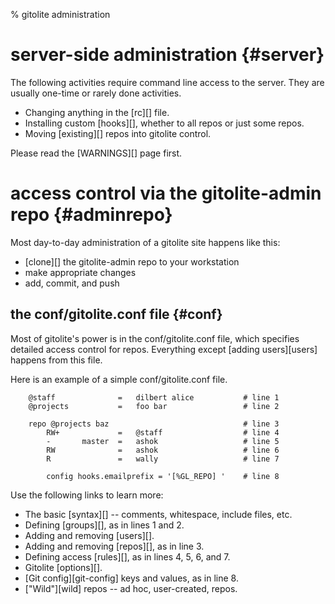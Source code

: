% gitolite administration

# server-side administration {#server}

The following activities require command line access to the server.  They are
usually one-time or rarely done activities.

  * Changing anything in the [rc][] file.
  * Installing custom [hooks][], whether to all repos or just some repos.
  * Moving [existing][] repos into gitolite control.

Please read the [WARNINGS][] page first.

# access control via the gitolite-admin repo {#adminrepo}

Most day-to-day administration of a gitolite site happens like this:

  * [clone][] the gitolite-admin repo to your workstation
  * make appropriate changes
  * add, commit, and push

## the conf/gitolite.conf file {#conf}

Most of gitolite's power is in the conf/gitolite.conf file, which specifies
detailed access control for repos.  Everything except [adding users][users]
happens from this file.

Here is an example of a simple conf/gitolite.conf file.

        @staff              =   dilbert alice           # line 1
        @projects           =   foo bar                 # line 2

        repo @projects baz                              # line 3
            RW+             =   @staff                  # line 4
            -       master  =   ashok                   # line 5
            RW              =   ashok                   # line 6
            R               =   wally                   # line 7

            config hooks.emailprefix = '[%GL_REPO] '    # line 8

Use the following links to learn more:

  * The basic [syntax][] -- comments, whitespace, include files, etc.
  * Defining [groups][], as in lines 1 and 2.
  * Adding and removing [users][].
  * Adding and removing [repos][], as in line 3.
  * Defining access [rules][], as in lines 4, 5, 6, and 7.
  * Gitolite [options][].
  * [Git config][git-config] keys and values, as in line 8.
  * ["Wild"][wild] repos -- ad hoc, user-created, repos.

